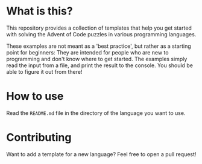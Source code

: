 # What is this?

This repository provides a collection of templates that help you get started with solving the Advent of Code puzzles in various programming languages.

These examples are not meant as a 'best practice', but rather as a starting point for beginners: They are intended for people who are new to programming and don't know where to get started. The examples simply read the input from a file, and print the result to the console. You should be able to figure it out from there!

# How to use

Read the `README.md` file in the directory of the language you want to use.

# Contributing

Want to add a template for a new language? Feel free to open a pull request!
